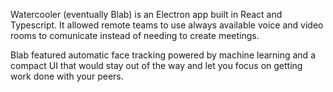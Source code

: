 Watercooler (eventually Blab) is an Electron app built in React and Typescript. It allowed remote teams to use always available voice and video rooms to comunicate instead of needing to create meetings.

Blab featured automatic face tracking powered by machine learning and a compact UI that would stay out of the way and let you focus on getting work done with your peers.
